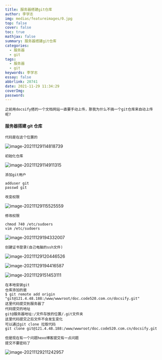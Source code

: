 ```yaml
---
title: 服务器搭建git仓库
author: 李学志
img: medias/featureimages/0.jpg
top: false
cover: false
toc: true
mathjax: false
summary: 服务器搭建git仓库
categories:
  - 服务器
  - git
tags:
  - 服务器
  - git
keywords: 李学志
essay: false
abbrlink: 20741
date: 2021-11-29 11:34:29
coverImg:
password:
---
```


```
之前用docsify搭的一个文档网站一直要手动上传，那我为什么不搞一个git仓库来自动上传呢?
```

#### 服务器搭建 git 仓库

```
代码是在这个位置的
```

![image-20211129114818739](http://qiniuyun.code520.com.cn/images/20211129114818.png)

```
初始化仓库
```

![image-20211129114911315](http://qiniuyun.code520.com.cn/images/20211129114911.png)

```
添加git用户
```

```
adduser git
passwd git
```

```
改变权限
```

![image-20211129115525559](http://qiniuyun.code520.com.cn/images/20211129115525.png)

```
修改权限
```

```
chmod 740 /etc/sudoers
vim /etc/sudoers
```

![image-20211129194332007](http://qiniuyun.code520.com.cn/images/20211129194332.png)

```
创建证书登录(自己电脑的ssh文件)
```

![image-20211129120446526](http://qiniuyun.code520.com.cn/images/20211129120446.png)

![image-20211129194416587](http://qiniuyun.code520.com.cn/images/20211129194416.png)

![image-20211129151453111](http://qiniuyun.code520.com.cn/images/20211129151453.png)

```
在本地安装git
仓库添加的是
$ git remote add origin "git@121.4.48.188:/www/wwwroot/doc.code520.com.cn/docsify.git"
这里代码提交到服务器了
代码提交的地址
git@服务器地址:/文件存放的位置/.git文件夹
这里代码提交之后文件不会发生变化
可以通过git clone 拉取代码
git clone git@121.4.48.188:/www/wwwroot/doc.code520.com.cn/docsify.git
```

```
但是现在有一个问题hexo博客提交有一点问题
提交不要密码了
```

![image-20211129211242957](http://qiniuyun.code520.com.cn/images/20211129211243.png)
